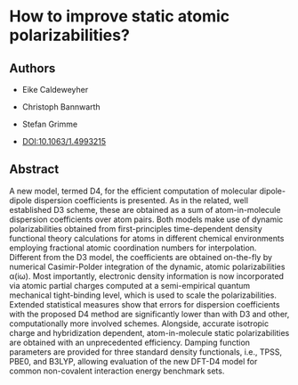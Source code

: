 # How to improve static atomic polarizabilities?

## Authors

- Eike Caldeweyher
- Christoph Bannwarth
- Stefan Grimme

- [DOI:10.1063/1.4993215](https://doi.org/10.1063/1.4993215)

## Abstract

A new model, termed D4, for the efficient computation of molecular dipole-dipole dispersion coefficients is presented.
As in the related, well established D3 scheme, these are obtained as a sum of atom-in-molecule dispersion coefficients over atom pairs.
Both models make use of dynamic polarizabilities obtained from first-principles time-dependent density functional theory calculations for atoms in different chemical environments employing fractional atomic coordination numbers for interpolation.
Different from the D3 model, the coefficients are obtained on-the-fly by numerical Casimir-Polder integration of the dynamic, atomic polarizabilities α(iω).
Most importantly, electronic density information is now incorporated via atomic partial charges computed at a semi-empirical quantum mechanical tight-binding level, which is used to scale the polarizabilities.
Extended statistical measures show that errors for dispersion coefficients with the proposed D4 method are significantly lower than with D3 and other, computationally more involved schemes. Alongside, accurate isotropic charge and hybridization dependent, atom-in-molecule static polarizabilities are obtained with an unprecedented efficiency.
Damping function parameters are provided for three standard density functionals, i.e., TPSS, PBE0, and B3LYP, allowing evaluation of the new DFT-D4 model for common non-covalent interaction energy benchmark sets.
